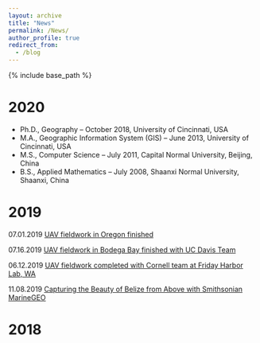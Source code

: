 ```yaml
---
layout: archive
title: "News"
permalink: /News/
author_profile: true
redirect_from:
  - /blog
---
```


{% include base_path %}

2020
======
* Ph.D., Geography – October 2018, University of Cincinnati, USA
* M.A., Geographic Information System (GIS) – June 2013, University of Cincinnati, USA
* M.S., Computer Science – July 2011, Capital Normal University, Beijing, China
* B.S., Applied Mathematics – July 2008, Shaanxi Normal University, Shaanxi, China

2019
======
07.01.2019 [UAV fieldwork in Oregon finished](https://www.citizensciencegis.org/blog/ucf-drone-team-finishes-eelgrass-mapping-with-team-from-oregon-state-and-cornell)

07.16.2019 [UAV fieldwork in Bodega Bay finished with UC Davis Team](https://www.citizensciencegis.org/blog/ucf-drone-team-finishes-eelgrass-research-alongside-uc-davis)

06.12.2019 [UAV fieldwork completed with Cornell team at Friday Harbor Lab, WA](https://www.citizensciencegis.org/blog/nsf-eelgrass-project-ucf-drone-team-finished-coastal-mapping-with-team-from-uw-and-cornell)

11.08.2019 [Capturing the Beauty of Belize from Above with Smithsonian MarineGEO](https://www.citizensciencegis.org/blog/capturing-the-beauty-of-belize-from-above-with-drones-to-support-science-and-discovery-with-smithsonian-marinegeo)



2018
======


